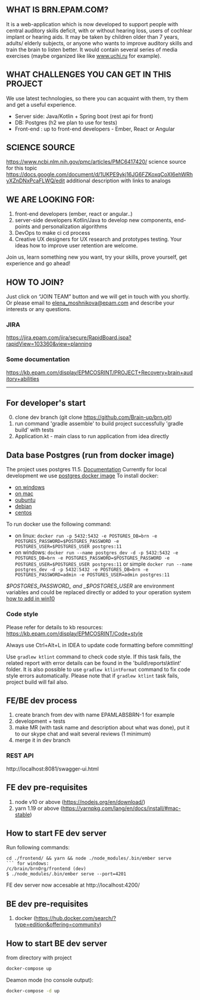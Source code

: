 ## WHAT IS BRN.EPAM.COM? 
It is a web-application which is now developed to support people with central auditory skills deficit, with or without hearing loss, users of cochlear implant or hearing aids. It may be taken by children older than 7 years, adults/ elderly subjects, or anyone who wants to improve auditory skills and train the brain to listen better. 
It would contain several series of media exercises (maybe organized like like www.uchi.ru for example).
 
## WHAT CHALLENGES YOU CAN GET IN THIS PROJECT
We use latest technologies, so there you can acquaint with them, try them and get a useful experience. 
- Server side: Java/Kotlin + Spring boot (rest api for front)
- DB: Postgres (h2 we plan to use for tests)
- Front-end : up to front-end developers - Ember, React or Angular

## SCIENCE SOURCE
https://www.ncbi.nlm.nih.gov/pmc/articles/PMC6417420/ science source for this topic 
https://docs.google.com/document/d/1UKPE9ykj16JG6FZKoxqCoXI6ehWRhyXZnDNxPcaFLWQ/edit  additional description with links to analogs 

## WE ARE LOOKING FOR:
1. front-end developers (ember, react or angular..)
2. server-side developers Kotlin/Java   to develop new components, end-points and personalization algorithms
3. DevOps  to make ci cd process
4. Creative UX designers for UX research and prototypes testing. Your ideas how to improve user retention are welcome.

Join us, learn something new you want, try your skills, prove yourself, get experience and go ahead!

## HOW TO JOIN?
Just click on “JOIN TEAM” button and we will get in touch with you shortly. Or please email to
[elena_moshnikova@epam.com](mailto:elena_moshnikova@epam.com) and describe your interests or any questions.

### JIRA
https://jira.epam.com/jira/secure/RapidBoard.jspa?rapidView=103360&view=planning

### Some documentation
https://kb.epam.com/display/EPMCOSRINT/PROJECT+Recovery+brain+auditory+abilities

---
## For developer's start
0. clone dev branch (git clone https://github.com/Brain-up/brn.git)
1. run command 'gradle assemble' to build project successfully
'gradle build' with tests
2. Application.kt - main class to run application from idea directly

## Data base Postgres (run from docker image)
The project uses postgres 11.5. [Documentation](https://www.postgresql.org/docs/11/index.html)
Currently for local development we use [postgres docker image](https://hub.docker.com/_/postgres)
To install docker:
* [on windows](https://docs.docker.com/docker-for-windows/install/)
* [on mac](https://docs.docker.com/docker-for-mac/install/)
* [oubuntu](https://docs.docker.com/install/linux/docker-ce/ubuntu/)
* [debian](https://docs.docker.com/install/linux/docker-ce/debian/)
* [centos](https://docs.docker.com/install/linux/docker-ce/centos/)

To run docker use the following command:
*  on linux:
`docker run -p 5432:5432 -e POSTGRES_DB=brn -e POSTGRES_PASSWORD=$POSTGRES_PASSWORD -e POSTGRES_USER=$POSTGRES_USER postgres:11`
* on windows: 
`docker run --name postgres_dev -d -p 5432:5432 -e POSTGRES_DB=brn -e POSTGRES_PASSWORD=$POSTGRES_PASSWORD -e POSTGRES_USER=$POSTGRES_USER postgres:11`
or simple
`docker run --name postgres_dev -d -p 5432:5432 -e POSTGRES_DB=brn -e POSTGRES_PASSWORD=admin -e POSTGRES_USER=admin postgres:11`

_$POSTGRES_PASSWORD_ and _$POSTGRES_USER_ are environment variables and  could be replaced directly or added to your operation system 
[how to add in win10](https://www.architectryan.com/2018/03/17/add-to-the-path-on-windows-10)

### Code style
Please refer for details to kb resources: https://kb.epam.com/display/EPMCOSRINT/Code+style

Always use Ctrl+Alt+L in IDEA to update code formatting before committing!

Use `gradlew ktlint` command to check code style. If this task fails, the related report with error details can
be found in the 'build\reports\ktlint' folder. 
It is also possible to use `gradlew ktlintFormat` command to fix code style errors automatically.
Please note that if `gradlew ktlint` task fails, project build will fail also.

## FE/BE dev process
1. create branch from dev with name EPAMLABSBRN-1 for example
2. development + tests
3. make MR (with task name and description about what was done), put it to our skype chat and wait several reviews (1 minimum)
4. merge it in dev branch

### REST API
http://localhost:8081/swagger-ui.html

## FE dev pre-requisites
1. node v10 or above (https://nodejs.org/en/download/)
2. yarn 1.19 or above (https://yarnpkg.com/lang/en/docs/install/#mac-stable)

## How to start FE dev server
Run following commands:
``` linux/mac:
cd ./frontend/ && yarn && node ./node_modules/.bin/ember serve
``` for windows:
/c/brain/brnOrg/frontend (dev)
$ ./node_modules/.bin/ember serve --port=4201

```
FE dev server now accesable at http://localhost:4200/

## BE dev pre-requisites
1. docker (https://hub.docker.com/search/?type=edition&offering=community)

## How to start BE dev server
from directory with project
```bash
docker-compose up
```
Deamon mode (no console output):
```bash
docker-compose -d up
```
